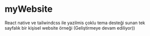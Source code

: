 # myWebsite
React native ve tailwindcss ile yazilmis çoklu tema desteği sunan tek sayfalık bir kişisel website örneği (Geliştirmeye devam ediliyor))
